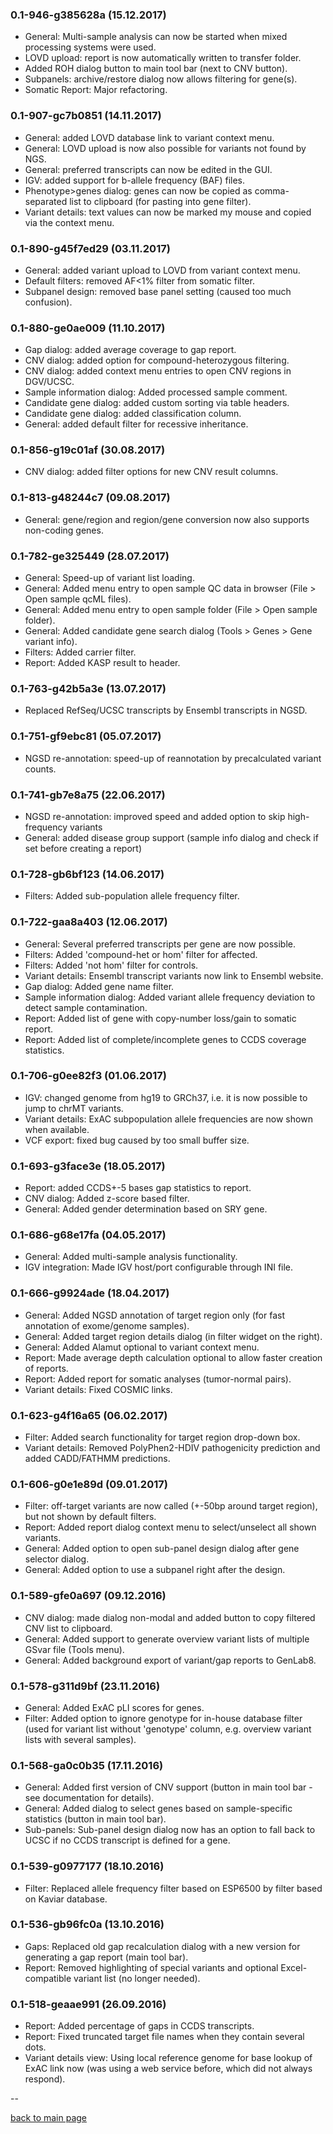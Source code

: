 ### 0.1-946-g385628a (15.12.2017)
- General: Multi-sample analysis can now be started when mixed processing systems were used.
- LOVD upload: report is now automatically written to transfer folder.
- Added ROH dialog button to main tool bar (next to CNV button).
- Subpanels: archive/restore dialog now allows filtering for gene(s).
- Somatic Report: Major refactoring.

### 0.1-907-gc7b0851 (14.11.2017)
- General: added LOVD database link to variant context menu.
- General: LOVD upload is now also possible for variants not found by NGS.
- General: preferred transcripts can now be edited in the GUI.
- IGV: added support for b-allele frequency (BAF) files.
- Phenotype>genes dialog: genes can now be copied as comma-separated list to clipboard (for pasting into gene filter).
- Variant details: text values can now be marked my mouse and copied via the context menu.

### 0.1-890-g45f7ed29 (03.11.2017)
- General: added variant upload to LOVD from variant context menu.
- Default filters: removed AF<1% filter from somatic filter.
- Subpanel design: removed base panel setting (caused too much confusion).

### 0.1-880-ge0ae009 (11.10.2017)
- Gap dialog: added average coverage to gap report. 
- CNV dialog: added option for compound-heterozygous filtering.
- CNV dialog: added context menu entries to open CNV regions in DGV/UCSC.
- Sample information dialog: Added processed sample comment.
- Candidate gene dialog: added custom sorting via table headers. 
- Candidate gene dialog: added classification column.
- General: added default filter for recessive inheritance.

### 0.1-856-g19c01af (30.08.2017)
- CNV dialog: added filter options for new CNV result columns.

### 0.1-813-g48244c7 (09.08.2017)
- General: gene/region and region/gene conversion now also supports non-coding genes.

### 0.1-782-ge325449 (28.07.2017)
- General: Speed-up of variant list loading.
- General: Added menu entry to open sample QC data in browser (File > Open sample qcML files). 
- General: Added menu entry to open sample folder (File > Open sample folder). 
- General: Added candidate gene search dialog (Tools > Genes > Gene variant info).
- Filters: Added carrier filter.
- Report: Added KASP result to header.

### 0.1-763-g42b5a3e (13.07.2017)
- Replaced RefSeq/UCSC transcripts by Ensembl transcripts in NGSD.

### 0.1-751-gf9ebc81 (05.07.2017)
- NGSD re-annotation: speed-up of reannotation by precalculated variant counts.

### 0.1-741-gb7e8a75 (22.06.2017)
- NGSD re-annotation: improved speed and added option to skip high-frequency variants
- General: added disease group support (sample info dialog and check if set before creating a report)

### 0.1-728-gb6bf123 (14.06.2017)
- Filters: Added sub-population allele frequency filter.

### 0.1-722-gaa8a403 (12.06.2017)
- General: Several preferred transcripts per gene are now possible.
- Filters: Added 'compound-het or hom' filter for affected.
- Filters: Added 'not hom' filter for controls.
- Variant details: Ensembl transcript variants now link to Ensembl website.
- Gap dialog: Added gene name filter.
- Sample information dialog: Added variant allele frequency deviation to detect sample contamination.
- Report: Added list of gene with copy-number loss/gain to somatic report.
- Report: Added list of complete/incomplete genes to CCDS coverage statistics.

### 0.1-706-g0ee82f3 (01.06.2017)
- IGV: changed genome from hg19 to GRCh37, i.e. it is now possible to jump to chrMT variants.
- Variant details: ExAC subpopulation allele frequencies are now shown when available.
- VCF export: fixed bug caused by too small buffer size.

### 0.1-693-g3face3e (18.05.2017)
- Report: added CCDS+-5 bases gap statistics to report.
- CNV dialog: Added z-score based filter.
- General: Added gender determination based on SRY gene.

### 0.1-686-g68e17fa (04.05.2017)
- General: Added multi-sample analysis functionality.
- IGV integration: Made IGV host/port configurable through INI file.

### 0.1-666-g9924ade (18.04.2017)
- General: Added NGSD annotation of target region only (for fast annotation of exome/genome samples).
- General: Added target region details dialog (in filter widget on the right).
- General: Added Alamut optional to variant context menu.
- Report: Made average depth calculation optional to allow faster creation of reports.
- Report: Added report for somatic analyses (tumor-normal pairs).
- Variant details: Fixed COSMIC links.

### 0.1-623-g4f16a65 (06.02.2017)
- Filter: Added search functionality for target region drop-down box.
- Variant details: Removed PolyPhen2-HDIV pathogenicity prediction and added CADD/FATHMM predictions.

### 0.1-606-g0e1e89d (09.01.2017)
- Filter: off-target variants are now called (+-50bp around target region), but not shown by default filters.
- Report: Added report dialog context menu to select/unselect all shown variants.
- General: Added option to open sub-panel design dialog after gene selector dialog.
- General: Added option to use a subpanel right after the design.

### 0.1-589-gfe0a697 (09.12.2016)
- CNV dialog: made dialog non-modal and added button to copy filtered CNV list to clipboard.
- General: Added support to generate overview variant lists of multiple GSvar file (Tools menu).
- General: Added background export of variant/gap reports to GenLab8.

### 0.1-578-g311d9bf (23.11.2016)
- General: Added ExAC pLI scores for genes.
- Filter: Added option to ignore genotype for in-house database filter (used for variant list without 'genotype' column, e.g. overview variant lists with several samples).

### 0.1-568-ga0c0b35 (17.11.2016)
- General: Added first version of CNV support (button in main tool bar - see documentation for details).
- General: Added dialog to select genes based on sample-specific statistics (button in main tool bar).
- Sub-panels: Sub-panel design dialog now has an option to fall back to UCSC if no CCDS transcript is defined for a gene.

### 0.1-539-g0977177 (18.10.2016)
- Filter: Replaced allele frequency filter based on ESP6500 by filter based on Kaviar database.

### 0.1-536-gb96fc0a (13.10.2016)
- Gaps: Replaced old gap recalculation dialog with a new version for generating a gap report (main tool bar).
- Report: Removed highlighting of special variants and optional Excel-compatible variant list (no longer needed).

### 0.1-518-geaae991 (26.09.2016)
- Report: Added percentage of gaps in CCDS transcripts.
- Report: Fixed truncated target file names when they contain several dots.
- Variant details view: Using local reference genome for base lookup of ExAC link now (was using a web service before, which did not always respond).

--

[back to main page](index.md)






